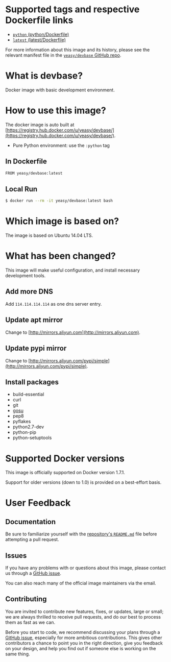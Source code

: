 # Supported tags and respective Dockerfile links

* [`python` (python/Dockerfile)](https://github.com/yeasy/devbase/blob/python/Dockerfile)
* [`latest` (latest/Dockerfile)](https://github.com/yeasy/devbase/blob/master/Dockerfile)

For more information about this image and its history, please see the relevant manifest file in the [`yeasy/devbase` GitHub repo](https://github.com/yeasy/devbase).

# What is devbase?
Docker image with basic development environment.

# How to use this image?
The docker image is auto built at [https://registry.hub.docker.com/u/yeasy/devbase/](https://registry.hub.docker.com/u/yeasy/devbase/).

* Pure Python environment: use the `:python` tag

## In Dockerfile
```sh
FROM yeasy/devbase:latest
```

## Local Run
```sh
$ docker run --rm -it yeasy/devbase:latest bash
```

# Which image is based on?
The image is based on Ubuntu 14.04 LTS.

# What has been changed?
This image will make useful configuration, and install necessary development tools.

## Add more DNS
Add `114.114.114.114` as one dns server entry.

## Update apt mirror
Change to [http://mirrors.aliyun.com](http://mirrors.aliyun.com).

## Update pypi mirror
Change to [http://mirrors.aliyun.com/pypi/simple](http://mirrors.aliyun.com/pypi/simple).

## Install packages
* build-essential
* curl
* git
* [gosu](https://github.com/tianon/gosu)
* pep8
* pyflakes
* python2.7-dev
* python-pip
* python-setuptools

# Supported Docker versions

This image is officially supported on Docker version 1.7.1.

Support for older versions (down to 1.0) is provided on a best-effort basis.

# User Feedback
## Documentation
Be sure to familiarize yourself with the [repository's `README.md`](https://github.com/yeasy/devbase/blob/master/README.md) file before attempting a pull request.

## Issues
If you have any problems with or questions about this image, please contact us through a [GitHub issue](https://github.com/yeasy/devbase/issues).

You can also reach many of the official image maintainers via the email.

## Contributing

You are invited to contribute new features, fixes, or updates, large or small; we are always thrilled to receive pull requests, and do our best to process them as fast as we can.

Before you start to code, we recommend discussing your plans through a [GitHub issue](https://github.com/yeasy/devbase/issues), especially for more ambitious contributions. This gives other contributors a chance to point you in the right direction, give you feedback on your design, and help you find out if someone else is working on the same thing.
